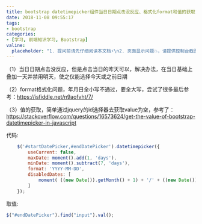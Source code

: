 ```yaml
---
title: bootstrap datetimepicker组件当日日期点击没反应、格式化format和值的获取
date: 2018-11-08 09:55:17
tags:
- bootstrap 
categories:
- [学习, 前端知识学习, Bootstrap]
valine:
  placeholder: "1. 提问前请先仔细阅读本文档⚡\n2. 页面显示问题💥，请提供控制台截图📸或者您的测试网址\n3. 其他任何报错💣，请提供详细描述和截图📸，祝食用愉快💪"
---
```


（1）当日日期点击没反应，但是点击当日的昨天可以，解决办法，在当日基础上叠加一天并禁用明天，使之仅能选择今天或之前日期

（2）format格式化问题，年月日全小写不通过，要全大写，尝试了很多最后参考：https://jsfiddle.net/n9aofvht/7/

（3）值的获取，简单通过jquery的id选择器去获取value为空，参考了：https://stackoverflow.com/questions/16573624/get-the-value-of-bootstrap-datetimepicker-in-javascript

代码:

```javascript
    $('#startDatePicker,#endDatePicker').datetimepicker({
        useCurrent: false,
        maxDate: moment().add(1, 'days'),
        minDate: moment().subtract(7, 'days'),
        format: 'YYYY-MM-DD',
        disabledDates: [
            moment( ((new Date()).getMonth() + 1) + '/' + ((new Date()).getDate() + 1) + '/' +  (new Date()).getFullYear() )
        ]
    });
```

取值:

```javascript
$("#endDatePicker").find("input").val();
```
